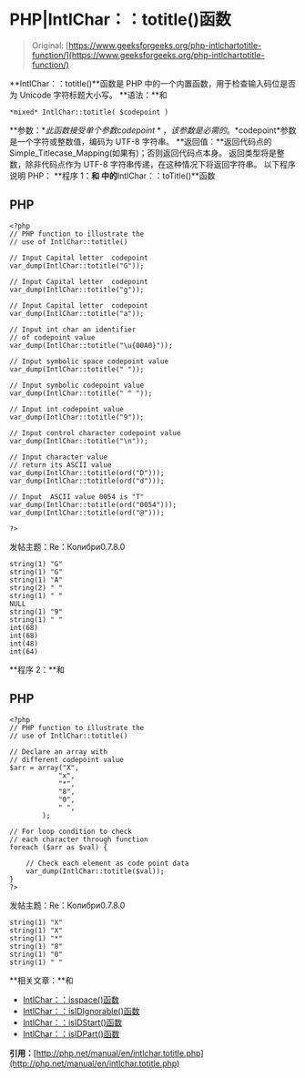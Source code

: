 # PHP|IntlChar：：totitle()函数

> Original: [https://www.geeksforgeeks.org/php-intlchartotitle-function/](https://www.geeksforgeeks.org/php-intlchartotitle-function/)

**IntlChar：：totitle()**函数是 PHP 中的一个内置函数，用于检查输入码位是否为 Unicode 字符标题大小写。
**语法：**和

```
*mixed* IntlChar::totitle( $codepoint )
```

**参数：**此函数接受单个参数*$codepoint*，该参数是必需的。 *$codepoint*参数是一个字符或整数值，编码为 UTF-8 字符串。
**返回值：**返回代码点的 Simple_Titlecase_Mapping(如果有)；否则返回代码点本身。 返回类型将是整数，除非代码点作为 UTF-8 字符串传递，在这种情况下将返回字符串。
以下程序说明 PHP：
**程序 1：**和
中的**IntlChar：：toTitle()**函数

## PHP

```
<?php
// PHP function to illustrate the
// use of IntlChar::totitle()

// Input Capital letter  codepoint
var_dump(IntlChar::totitle("G"));

// Input Capital letter  codepoint
var_dump(IntlChar::totitle("g"));

// Input Capital letter  codepoint
var_dump(IntlChar::totitle("a"));

// Input int char an identifier
// of codepoint value
var_dump(IntlChar::totitle("\u{00A0}"));

// Input symbolic space codepoint value
var_dump(IntlChar::totitle(" "));

// Input symbolic codepoint value
var_dump(IntlChar::totitle(" ^ "));

// Input int codepoint value
var_dump(IntlChar::totitle("9"));

// Input control character codepoint value
var_dump(IntlChar::totitle("\n"));

// Input character value
// return its ASCII value
var_dump(IntlChar::totitle(ord("D")));
var_dump(IntlChar::totitle(ord("d")));

// Input  ASCII value 0054 is "T"
var_dump(IntlChar::totitle(ord("0054")));
var_dump(IntlChar::totitle(ord("@")));

?>
```

发帖主题：Re：Колибри0.7.8.0

```
string(1) "G" 
string(1) "G" 
string(1) "A" 
string(2) " " 
string(1) " " 
NULL 
string(1) "9" 
string(1) " " 
int(68) 
int(68) 
int(48) 
int(64)
```

**程序 2：**和

## PHP

```
<?php
// PHP function to illustrate the
// use of IntlChar::totitle()

// Declare an array with
// different codepoint value
$arr = array("X",
            "x",
            "*",
            "8",
            "0",
            " ",              
        );

// For loop condition to check
// each character through function
foreach ($arr as $val) {

    // Check each element as code point data
    var_dump(IntlChar::totitle($val));
}
?>
```

发帖主题：Re：Колибри0.7.8.0

```
string(1) "X"
string(1) "X"
string(1) "*"
string(1) "8"
string(1) "0"
string(1) " "
```

**相关文章：**和

*   [IntlChar：：isspace()函数](https://www.geeksforgeeks.org/php-intlcharisspace-function/)
*   [IntlChar：：isIDIgnorable()函数](https://www.geeksforgeeks.org/php-intlcharisidignorable-function/)
*   [IntlChar：：isIDStart()函数](https://www.geeksforgeeks.org/php-intlcharisidstart-function/)
*   [IntlChar：：isIDPart()函数](https://www.geeksforgeeks.org/php-intlcharisidpart-function/)

**引用：**[http://php.net/manual/en/intlchar.totitle.php](http://php.net/manual/en/intlchar.totitle.php)